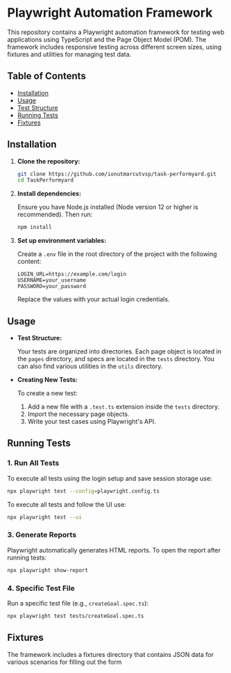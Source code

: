# Playwright Automation Framework

This repository contains a Playwright automation framework for testing web applications using TypeScript and the Page Object Model (POM). The framework includes responsive testing across different screen sizes, using fixtures and utilities for managing test data.

## Table of Contents
- [Installation](#installation)
- [Usage](#usage)
- [Test Structure](#test-structure)
- [Running Tests](#running-tests)
- [Fixtures](#fixtures)

## Installation

1. **Clone the repository:**

    ```bash
    git clone https://github.com/ionutmarcutvsp/task-performyard.git
    cd TaskPerformyard
    ```

2. **Install dependencies:**

   Ensure you have Node.js installed (Node version 12 or higher is recommended). Then run:

    ```bash
    npm install
    ```

3. **Set up environment variables:**

   Create a `.env` file in the root directory of the project with the following content:

    ```env
    LOGIN_URL=https://example.com/login
    USERNAME=your_username
    PASSWORD=your_password
    ```

   Replace the values with your actual login credentials.

## Usage

- **Test Structure:**

  Your tests are organized into directories. Each page object is located in the `pages` directory, and specs are located in the `tests` directory. You can also find various utilities in the `utils` directory.

- **Creating New Tests:**

  To create a new test:
    1. Add a new file with a `.test.ts` extension inside the `tests` directory.
    2. Import the necessary page objects.
    3. Write your test cases using Playwright's API.


## **Running Tests**

### **1. Run All Tests**
To execute all tests using the login setup and save session storage use:
```bash
npx playwright test --config=playwright.config.ts
```

To execute all tests and follow the UI use:
```bash
npx playwright test --ui
```

### **3. Generate Reports**
Playwright automatically generates HTML reports. To open the report after running tests:
```bash
npx playwright show-report
```

### **4. Specific Test File**
Run a specific test file (e.g., `createGoal.spec.ts`):
```bash
npx playwright test tests/createGoal.spec.ts
```

## Fixtures

The framework includes a fixtures directory that contains JSON data for various scenarios for filling out the form

